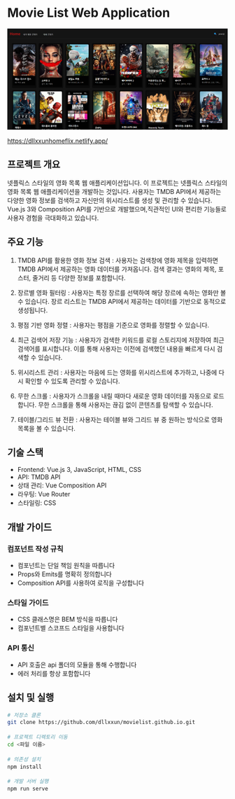 
# Movie List Web Application
![alt text](image.png)

https://dllxxunhomeflix.netlify.app/

## 프로젝트 개요
넷플릭스 스타일의 영화 목록 웹 애플리케이션입니다.
이 프로젝트는 넷플릭스 스타일의 영화 목록 웹 애플리케이션을 개발하는 것입니다. 사용자는 TMDB API에서 제공하는 다양한 영화 정보를 검색하고 자신만의 위시리스트를 생성 및 관리할 수 있습니다. Vue.js 3와 Composition API를 기반으로 개발했으며,직관적인 UI와 편리한 기능들로 사용자 경험을 극대화하고 있습니다.


## 주요 기능

1. TMDB API를 활용한 영화 정보 검색
: 사용자는 검색창에 영화 제목을 입력하면 TMDB API에서 제공하는 영화 데이터를 가져옵니다. 검색 결과는 영화의 제목, 포스터, 줄거리 등 다양한 정보를 포함합니다.

2. 장르별 영화 필터링
: 사용자는 특정 장르를 선택하여 해당 장르에 속하는 영화만 볼 수 있습니다. 장르 리스트는 TMDB API에서 제공하는 데이터를 기반으로 동적으로 생성됩니다.

3. 평점 기반 영화 정렬
: 사용자는 평점을 기준으로 영화를 정렬할 수 있습니다. 

4. 최근 검색어 저장 기능
: 사용자가 검색한 키워드를 로컬 스토리지에 저장하여 최근 검색어를 표시합니다. 이를 통해 사용자는 이전에 검색했던 내용을 빠르게 다시 검색할 수 있습니다.

5. 위시리스트 관리
: 사용자는 마음에 드는 영화를 위시리스트에 추가하고, 나중에 다시 확인할 수 있도록 관리할 수 있습니다.

6. 무한 스크롤
: 사용자가 스크롤을 내릴 때마다 새로운 영화 데이터를 자동으로 로드합니다. 무한 스크롤을 통해 사용자는 끊김 없이 콘텐츠를 탐색할 수 있습니다.

7. 테이블/그리드 뷰 전환
: 사용자는 테이블 뷰와 그리드 뷰 중 원하는 방식으로 영화 목록을 볼 수 있습니다.



## 기술 스택

- Frontend: Vue.js 3, JavaScript, HTML, CSS
- API: TMDB API
- 상태 관리: Vue Composition API
- 라우팅: Vue Router
- 스타일링: CSS



## 개발 가이드

### 컴포넌트 작성 규칙
- 컴포넌트는 단일 책임 원칙을 따릅니다
- Props와 Emits를 명확히 정의합니다
- Composition API를 사용하여 로직을 구성합니다
### 스타일 가이드
- CSS 클래스명은 BEM 방식을 따릅니다
- 컴포넌트별 스코프드 스타일을 사용합니다
### API 통신
- API 호출은 api 폴더의 모듈을 통해 수행합니다
- 에러 처리를 항상 포함합니다



## 설치 및 실행


```bash
# 저장소 클론
git clone https://github.com/dllxxun/movielist.github.io.git

# 프로젝트 디렉토리 이동
cd <파일 이름>

# 의존성 설치
npm install

# 개발 서버 실행
npm run serve
